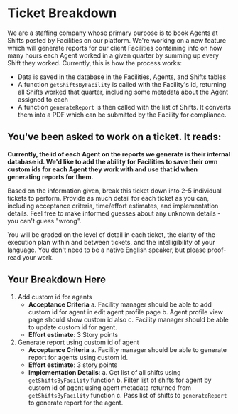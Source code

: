 # Ticket Breakdown
We are a staffing company whose primary purpose is to book Agents at Shifts posted by Facilities on our platform. We're working on a new feature which will generate reports for our client Facilities containing info on how many hours each Agent worked in a given quarter by summing up every Shift they worked. Currently, this is how the process works:

- Data is saved in the database in the Facilities, Agents, and Shifts tables
- A function `getShiftsByFacility` is called with the Facility's id, returning all Shifts worked that quarter, including some metadata about the Agent assigned to each
- A function `generateReport` is then called with the list of Shifts. It converts them into a PDF which can be submitted by the Facility for compliance.

## You've been asked to work on a ticket. It reads:

**Currently, the id of each Agent on the reports we generate is their internal database id. We'd like to add the ability for Facilities to save their own custom ids for each Agent they work with and use that id when generating reports for them.**


Based on the information given, break this ticket down into 2-5 individual tickets to perform. Provide as much detail for each ticket as you can, including acceptance criteria, time/effort estimates, and implementation details. Feel free to make informed guesses about any unknown details - you can't guess "wrong".


You will be graded on the level of detail in each ticket, the clarity of the execution plan within and between tickets, and the intelligibility of your language. You don't need to be a native English speaker, but please proof-read your work.

## Your Breakdown Here

1. Add custom id for agents
    - **Acceptance Criteria**
      a. Facility manager should be able to add custom id for agent in edit agent profile page
      b. Agent profile view page should show custom id also
      c. Facility manager should be able to update custom id for agent.
    - **Effort estimate**: 3 Story points
2. Generate report using custom id of agent
    - **Acceptance Criteria**
      a. Facility manager should be able to generate report for agents using custom id.
    - **Effort estimate**: 3 story points
    - **Implementation Details**:
      a. Get list of all shifts using `getShiftsByFacility` function
      b. Filter list of shifts for agent by custom id of agent using agent metadata returned from `getShiftsByFacility` function
      c. Pass list of shifts to `generateReport` to generate report for the agent.
